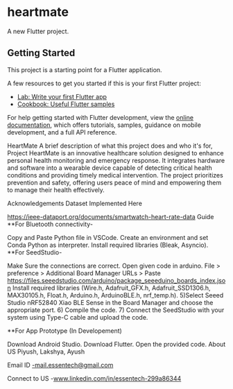 # heartmate

A new Flutter project.

## Getting Started

This project is a starting point for a Flutter application.

A few resources to get you started if this is your first Flutter project:

- [Lab: Write your first Flutter app](https://docs.flutter.dev/get-started/codelab)
- [Cookbook: Useful Flutter samples](https://docs.flutter.dev/cookbook)

For help getting started with Flutter development, view the
[online documentation](https://docs.flutter.dev/), which offers tutorials,
samples, guidance on mobile development, and a full API reference.


HeartMate
A brief description of what this project does and who it's for, Project HeartMate is an innovative healthcare solution designed to enhance personal health monitoring and emergency response. It integrates hardware and software into a wearable device capable of detecting critical health conditions and providing timely medical intervention. The project prioritizes prevention and safety, offering users peace of mind and empowering them to manage their health effectively.

Acknowledgements
Dataset Implemented Here

https://ieee-dataport.org/documents/smartwatch-heart-rate-data
Guide
**For Bluetooth connectivity-

Copy and Paste Python file in VSCode.
Create an environment and set Conda Python as interpreter.
Install required libraries (Bleak, Asyncio).
**For SeedStudio-

Make Sure the connections are correct.
Open given code in arduino.
File > preference > Additional Board Manager URLs > Paste https://files.seeedstudio.com/arduino/package_seeeduino_boards_index.json
Install required libraries (Wire.h, Adafruit_GFX.h, Adafruit_SSD1306.h, MAX30105.h, Float.h, Arduino.h, ArduinoBLE.h, nrf_temp.h).
5)Select Seeed Studio nRF52840 Xiao BLE Sense in the Board Manager and choose the appropriate port. 6) Compile the code. 7) Connect the SeedStudio with your system using Type-C cable and upload the code.

**For App Prototype (In Developement)

Download Android Studio.
Download Flutter.
Open the provided code.
About US
Piyush, Lakshya, Ayush

Email ID -mail.essentech@gmail.com

Connect to US -www.linkedin.com/in/essentech-299a86344
